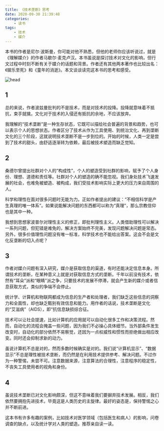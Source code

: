```yaml
---
title: 《技术垄断》思考
date: 2020-09-30 21:39:48
categories:
    - 读书
tags:
    - 技术
    - 媒介
---
```

​本书的作者是尼尔·波斯曼，你可能对他不熟悉，但他的老师你应该听说过，就是《理解媒介》的作者马歇尔·麦克卢汉。本书虽说是探讨技术对文化的影响，但行文过程中时刻不断有关于媒介的话题和背景。作者还有其他两本著作也比较出名：《娱乐至死》和《童年的消逝》。本文谈谈读完这本书的思考和感受。

![head](垄断.jpg)

## 1

总的来说，作者波兹曼批判的不是技术，而是对技术的投降。投降就意味着不抵抗，束手就擒，文化对于技术的入侵还有抵抗的余地，不应该放弃。
<!--more-->
我理解的“技术垄断”是一种生存状态，它既可以描绘社会普遍的背景和趋势，也可以表示个人的思想状态。作者区分了技术从作为工具使用、到统治文化、再到垄断文化的三个阶段，这就说明技术垄断不是一步到位的。开始的时候，人类一定是尝到了技术的甜头，由舒适逐渐转为依赖，最后被技术塑造而缺乏觉知。

## 2
桑德尔曾提出社群对个人的“构成性”，个人的塑造受到社群的影响，赋予了个人身份、理想、道德和责任等。社群对个人的塑造的确不能忽视。我们身处技术飞速发展的社会，也难免被塑造、被构成，我们受技术影响实际上更大的压力来自周围的人。

科学和理性在面对很多问题时无能为力。正如作者提出的建议：“不相信科学是产生真理的唯一体系”。如果说能解决问题的东西都可以称为“真理”，那么宗教信仰也是其中一种。

我想到思想家波普尔对理性主义的修正，即批判理性主义。人类借助理性可以解决一系列问题，但犯错是难免的，解决方案始终不完美，发现问题解决问题是常态。另外，很多价值理性问题没有唯一标准，科学技术也不能给出答案。这会不会是文化反垄断的切入点呢？

## 3
作者对媒介问题有深入研究，媒介是获取信息的渠道，有时还能决定信息本身。所谓技术的垄断，在某种意义上就是对获取信息方式的垄断。千年以前没有技术，依然有“耳朵”派和“眼睛”派之争，只要技术的发展不停滞，就会产生新的媒介或者信息获取方式，类似的争端不会停止。

统计学、计算机和物联网都成为信息的生产者和处理者，我们缺乏这些信息的洞察力和全面性，却也缺乏甄别有效信息和能力。用作者的话说，技术垄断是文化的“艾滋病”（AIDS），即“抗信息缺损综合征。

技术可以让社会提速，比如计算机的应用就可以自动化很多工作和决策流程。然而，自动化的流程会掩盖一些问题，因为我们不必操心具体细节。当外部条件发生改变时，自动化的部分依然不易察觉，还因为一点权威性和惯性而拒绝做出相应改变。同时还会抑制求新的动力。

虽说计算机不总是对的，然而多数时候确实是对的。我们说“计算机显示”、“数据显示”不总是理性被技术垄断，而仍然是在利用技术提供参考、解决问题。不过作为一种警惕，未尝不可。注意数据来源，注意算法的合理性，注意程序的稳定性，不丧失工具使用者的视角和身份。

## 4
虽说技术垄断已对文化影响颇深，但这不意味着我们要摒弃技术发展。相反，我们依然要拥抱先进技术，毕竟这是人类历史的主旋律。最好的姿态是，保持警惕之心并不断前进。

这本书有许多有趣的案例，比如技术对医学领域（包括医生和病人）的影响，问卷调查的缺点，以及统计学对人类的塑造。推荐亲自读一读。
